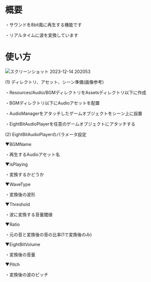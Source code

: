 # 概要
・サウンドを8bit風に再生する機能です

・リアルタイムに波を変換しています

# 使い方
![スクリーンショット 2023-12-14 202053](https://github.com/Tofulaboratory/8bitAudioPlayer/assets/113935739/f564c6ec-1f91-4df2-9507-d8d3e9c9e6f1)

(1) ディレクトリ、アセット、シーン準備(画像参考)

・Resources/Audio/BGMディレクトリをAssetsディレクトリ以下に作成

・BGMディレクトリ以下にAudioアセットを配置

・AudioManagerをアタッチしたゲームオブジェクトをシーン上に設置

・EightBitAudioPlayerを任意のゲームオブジェクトにアタッチする

(2) EightBitAudioPlayerのパラメータ設定

▼BGMName

・再生するAudioアセット名

▼IsPlaying

・変換するかどうか

▼WaveType

・変換後の波形

▼Threshold

・波に変換する音量閾値

▼Ratio

・元の音と変換後の音の比率(1で変換後のみ)

▼EightBitVolume

・変換後の音量

▼Pitch

・変換後の波のピッチ
